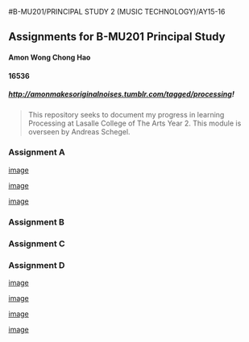 #B-MU201/PRINCIPAL STUDY 2 (MUSIC TECHNOLOGY)/AY15-16

## Assignments for B-MU201 Principal Study

#### Amon Wong Chong Hao
#### 16536
##### *http://amonmakesoriginalnoises.tumblr.com/tagged/processing*!

>This repository seeks to document my progress in learning Processing at Lasalle College of The Arts Year 2. This module is overseen by Andreas Schegel.


### Assignment A 

[image](http://49.media.tumblr.com/415352a570d06f8dfd20b2773ca180d5/tumblr_o1iqdzGZ1Y1udcd6jo1_400.gif)

[image](http://49.media.tumblr.com/4536d13deaf1f7ff5660806c0d49154f/tumblr_o1iqdzGZ1Y1udcd6jo2_400.gif)

[image](http://45.media.tumblr.com/12e680541d6de853e06e31796699e36d/tumblr_o1iqdzGZ1Y1udcd6jo3_400.gif)

### Assignment B 


 
### Assignment C





### Assignment D 
[image](http://40.media.tumblr.com/acd252a73eaae5f132f6b87263ee34c7/tumblr_o5tdfpH4fl1udcd6jo1_1280.png)

[image](http://41.media.tumblr.com/08a81b40eeba2953b967c4acc9ed4c2a/tumblr_o5tdfpH4fl1udcd6jo4_1280.png)

[image](http://40.media.tumblr.com/6e1c5a3d2bfb4c73d46562b322ddb434/tumblr_o5tdfpH4fl1udcd6jo5_1280.png)

[image](http://41.media.tumblr.com/03e8d94863e60002c42eb19b44bf66d9/tumblr_o5tdfpH4fl1udcd6jo8_1280.png)